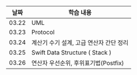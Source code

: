 | 날짜  | 학습 내용                               |
| ----- | --------------------------------------- |
| 03.22 | UML                                     |
| 03.23 | Protocol                                |
| 03.24 | 계산기 수기 설계, 고급 연산자 간단 정리 |
| 03.25 | Swift Data Structure ( Stack )          |
| 03.26 | 연산자 우선순위, 후위표기법(Postfix)    |
